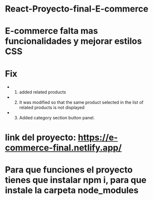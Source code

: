 # React-Proyecto-final-E-commerce
# E-commerce falta mas funcionalidades y mejorar estilos CSS
# Fix
* 1. added related products
* 2. It was modified so that the same product selected in the list of related products is not displayed
* 3. Added category section button panel.


# link del proyecto: https://e-commerce-final.netlify.app/


# Para que funciones el proyecto tienes que instalar npm i, para que instale la carpeta node_modules 